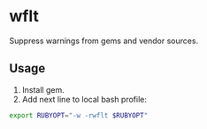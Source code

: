 # wflt

Suppress warnings from gems and vendor sources.

## Usage

1. Install gem.
2. Add next line to local bash profile:

```Bash
export RUBYOPT="-w -rwflt $RUBYOPT"
```
